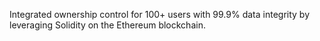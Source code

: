 Integrated ownership control for 100+ users with 99.9% data integrity by leveraging Solidity on the Ethereum blockchain.

